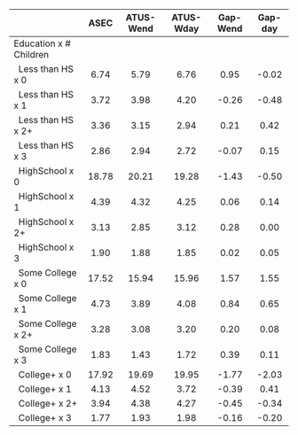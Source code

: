 
|                      |         ASEC |    ATUS-Wend |    ATUS-Wday |     Gap-Wend |      Gap-day |
| -------------------- | :----------: | :----------: | :----------: | :----------: | :----------: |
| Education x # Children |              |              |              |              |              |
| &nbsp;&nbsp;Less than HS x 0 |         6.74 |         5.79 |         6.76 |         0.95 |        -0.02 |
| &nbsp;&nbsp;Less than HS x 1 |         3.72 |         3.98 |         4.20 |        -0.26 |        -0.48 |
| &nbsp;&nbsp;Less than HS x 2+ |         3.36 |         3.15 |         2.94 |         0.21 |         0.42 |
| &nbsp;&nbsp;Less than HS x 3 |         2.86 |         2.94 |         2.72 |        -0.07 |         0.15 |
| &nbsp;&nbsp;HighSchool x 0 |        18.78 |        20.21 |        19.28 |        -1.43 |        -0.50 |
| &nbsp;&nbsp;HighSchool x 1 |         4.39 |         4.32 |         4.25 |         0.06 |         0.14 |
| &nbsp;&nbsp;HighSchool x 2+ |         3.13 |         2.85 |         3.12 |         0.28 |         0.00 |
| &nbsp;&nbsp;HighSchool x 3 |         1.90 |         1.88 |         1.85 |         0.02 |         0.05 |
| &nbsp;&nbsp;Some College x 0 |        17.52 |        15.94 |        15.96 |         1.57 |         1.55 |
| &nbsp;&nbsp;Some College x 1 |         4.73 |         3.89 |         4.08 |         0.84 |         0.65 |
| &nbsp;&nbsp;Some College x 2+ |         3.28 |         3.08 |         3.20 |         0.20 |         0.08 |
| &nbsp;&nbsp;Some College x 3 |         1.83 |         1.43 |         1.72 |         0.39 |         0.11 |
| &nbsp;&nbsp;College+ x 0 |        17.92 |        19.69 |        19.95 |        -1.77 |        -2.03 |
| &nbsp;&nbsp;College+ x 1 |         4.13 |         4.52 |         3.72 |        -0.39 |         0.41 |
| &nbsp;&nbsp;College+ x 2+ |         3.94 |         4.38 |         4.27 |        -0.45 |        -0.34 |
| &nbsp;&nbsp;College+ x 3 |         1.77 |         1.93 |         1.98 |        -0.16 |        -0.20 |

